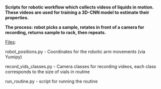 **Scripts for robotic workflow which collects videos of liquids in motion. These videos are used for training a 3D-CNN model to estimate their properties.**

**The process: robot picks a sample, rotates in front of a camera for recording, returns sample to rack, then repeats.**

<ins>Files</ins>:

robot_positions.py - Coordinates for the robotic arm movements (via Yumipy)

record_vids_classes.py - Camera classes for recording videos, each class corresponds to the size of vials in routine

run_routine.py - script for running the routine
